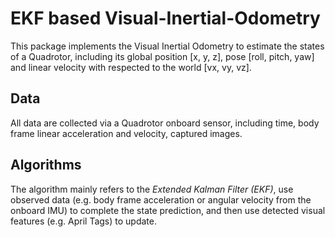 # EKF based Visual-Inertial-Odometry
This package implements the Visual Inertial Odometry to estimate the states of a Quadrotor, including its global position [x, y, z], pose [roll, pitch, yaw] and linear velocity with respected to the world [vx, vy, vz]. 

Data
----
All data are collected via a Quadrotor onboard sensor, including time, body frame linear acceleration and velocity, captured images.


Algorithms
----------
The algorithm mainly refers to the _Extended Kalman Filter (EKF)_, use observed data (e.g. body frame acceleration or angular velocity from the onboard IMU) to complete the state prediction, and then use detected visual features (e.g. April Tags) to update. 
